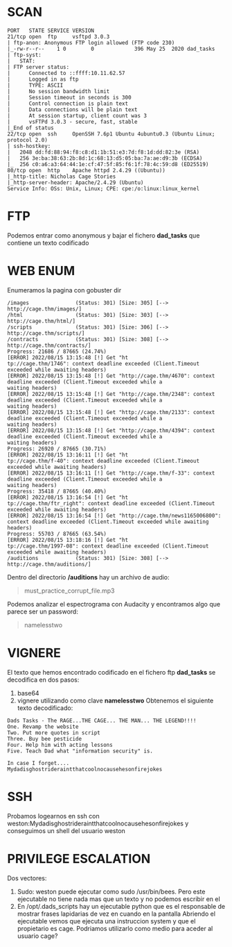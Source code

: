 
# SCAN

```
PORT   STATE SERVICE VERSION
21/tcp open  ftp     vsftpd 3.0.3
| ftp-anon: Anonymous FTP login allowed (FTP code 230)
|_-rw-r--r--    1 0        0             396 May 25  2020 dad_tasks
| ftp-syst: 
|   STAT: 
| FTP server status:
|      Connected to ::ffff:10.11.62.57
|      Logged in as ftp
|      TYPE: ASCII
|      No session bandwidth limit
|      Session timeout in seconds is 300
|      Control connection is plain text
|      Data connections will be plain text
|      At session startup, client count was 3
|      vsFTPd 3.0.3 - secure, fast, stable
|_End of status
22/tcp open  ssh     OpenSSH 7.6p1 Ubuntu 4ubuntu0.3 (Ubuntu Linux; protocol 2.0)
| ssh-hostkey: 
|   2048 dd:fd:88:94:f8:c8:d1:1b:51:e3:7d:f8:1d:dd:82:3e (RSA)
|   256 3e:ba:38:63:2b:8d:1c:68:13:d5:05:ba:7a:ae:d9:3b (ECDSA)
|_  256 c0:a6:a3:64:44:1e:cf:47:5f:85:f6:1f:78:4c:59:d8 (ED25519)
80/tcp open  http    Apache httpd 2.4.29 ((Ubuntu))
|_http-title: Nicholas Cage Stories
|_http-server-header: Apache/2.4.29 (Ubuntu)
Service Info: OSs: Unix, Linux; CPE: cpe:/o:linux:linux_kernel
```
# FTP
Podemos entrar como anonymous y bajar el fichero **dad_tasks** que contiene un texto codificado

# WEB ENUM
Enumeramos la pagina con gobuster dir
```
/images               (Status: 301) [Size: 305] [--> http://cage.thm/images/]                                         
/html                 (Status: 301) [Size: 303] [--> http://cage.thm/html/]  
/scripts              (Status: 301) [Size: 306] [--> http://cage.thm/scripts/]
/contracts            (Status: 301) [Size: 308] [--> http://cage.thm/contracts/]
Progress: 21686 / 87665 (24.74%)                                               [ERROR] 2022/08/15 13:15:48 [!] Get "ht
tp://cage.thm/1746": context deadline exceeded (Client.Timeout exceeded while awaiting headers)
[ERROR] 2022/08/15 13:15:48 [!] Get "http://cage.thm/4670": context deadline exceeded (Client.Timeout exceeded while a
waiting headers)
[ERROR] 2022/08/15 13:15:48 [!] Get "http://cage.thm/2348": context deadline exceeded (Client.Timeout exceeded while a
waiting headers)
[ERROR] 2022/08/15 13:15:48 [!] Get "http://cage.thm/2133": context deadline exceeded (Client.Timeout exceeded while a
waiting headers)
[ERROR] 2022/08/15 13:15:48 [!] Get "http://cage.thm/4394": context deadline exceeded (Client.Timeout exceeded while a
waiting headers)
Progress: 26920 / 87665 (30.71%)                                               [ERROR] 2022/08/15 13:16:11 [!] Get "ht
tp://cage.thm/f-40": context deadline exceeded (Client.Timeout exceeded while awaiting headers)
[ERROR] 2022/08/15 13:16:11 [!] Get "http://cage.thm/f-33": context deadline exceeded (Client.Timeout exceeded while a
waiting headers)
Progress: 35418 / 87665 (40.40%)                                               [ERROR] 2022/08/15 13:16:54 [!] Get "ht
tp://cage.thm/ftr_right": context deadline exceeded (Client.Timeout exceeded while awaiting headers)
[ERROR] 2022/08/15 13:16:54 [!] Get "http://cage.thm/news1165006800": context deadline exceeded (Client.Timeout exceeded while awaiting headers)
Progress: 55703 / 87665 (63.54%)                                               [ERROR] 2022/08/15 13:18:16 [!] Get "ht
tp://cage.thm/1997-08": context deadline exceeded (Client.Timeout exceeded while awaiting headers)
/auditions            (Status: 301) [Size: 308] [--> http://cage.thm/auditions/]
```
Dentro del directorio **/auditions** hay un archivo de audio:
> must_practice_corrupt_file.mp3

Podemos analizar el espectrograma con Audacity y encontramos algo que parece ser un password:
> namelesstwo

# VIGNERE
El texto que hemos encontrado codificado en el fichero ftp **dad_tasks** se decodifica en dos pasos:
1. base64
2. vignere utilizando como clave **namelesstwo**
Obtenemos el siguiente texto decodificado:
```
Dads Tasks - The RAGE...THE CAGE... THE MAN... THE LEGEND!!!!
One. Revamp the website
Two. Put more quotes in script
Three. Buy bee pesticide
Four. Help him with acting lessons
Five. Teach Dad what "information security" is.

In case I forget.... Mydadisghostrideraintthatcoolnocausehesonfirejokes
```
# SSH
Probamos logearnos en ssh con weston:Mydadisghostrideraintthatcoolnocausehesonfirejokes
y conseguimos un shell del usuario weston

# PRIVILEGE ESCALATION
Dos vectores:
1. Sudo: weston puede ejecutar como sudo /usr/bin/bees. Pero este ejecutable no tiene nada mas que un texto y no podemos escribir en el
2. En /opt/.dads_scripts hay un ejecutable python que es el responsable de mostrar frases lapidarias de vez en cuando en la pantalla
Abriendo el ejecutable vemos que ejecuta una instruccion system y que el propietario es cage. Podriamos utilizarlo como medio para aceder
al usuario cage?
